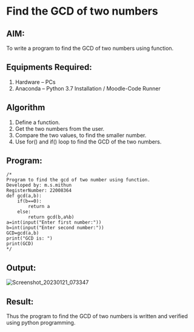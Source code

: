 # Find the GCD of two numbers

## AIM:
To write a program to find the GCD of two numbers using function.

## Equipments Required:
1. Hardware – PCs
2. Anaconda – Python 3.7 Installation / Moodle-Code Runner

## Algorithm
1. Define a function.
2. Get the two numbers from the user.
3. Compare the two values, to find the smaller number.
4. Use for() and if() loop to find the GCD of the two numbers.

## Program:
```
/*
Program to find the gcd of two number using function.
Developed by: m.s.mithun
RegisterNumber: 22008364
def gcd(a,b):
    if(b==0):
        return a
    else:
        return gcd(b,a%b)
a=int(input("Enter first number:"))
b=int(input("Enter second number:"))
GCD=gcd(a,b)
print("GCD is: ")
print(GCD)
*/
```

## Output:

![Screenshot_20230121_073347](https://user-images.githubusercontent.com/118344695/213870419-f3a7b30b-f090-4591-8516-38c816ee48e3.png)


## Result:
Thus the program to find the GCD of two numbers is written and verified using python programming.

